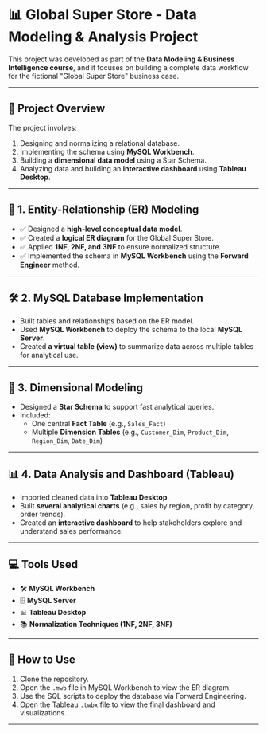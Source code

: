 # 📊 Global Super Store - Data Modeling & Analysis Project

This project was developed as part of the **Data Modeling & Business Intelligence course**, and it focuses on building a complete data workflow for the fictional "Global Super Store" business case.

---

## 📁 Project Overview

The project involves:

1. Designing and normalizing a relational database.
2. Implementing the schema using **MySQL Workbench**.
3. Building a **dimensional data model** using a Star Schema.
4. Analyzing data and building an **interactive dashboard** using **Tableau Desktop**.

---

## 🧱 1. Entity-Relationship (ER) Modeling

- ✅ Designed a **high-level conceptual data model**.
- ✅ Created a **logical ER diagram** for the Global Super Store.
- ✅ Applied **1NF, 2NF, and 3NF** to ensure normalized structure.
- ✅ Implemented the schema in **MySQL Workbench** using the **Forward Engineer** method.

---

## 🛠️ 2. MySQL Database Implementation

- Built tables and relationships based on the ER model.
- Used **MySQL Workbench** to deploy the schema to the local **MySQL Server**.
- Created **a virtual table (view)** to summarize data across multiple tables for analytical use.

---

## 🌟 3. Dimensional Modeling

- Designed a **Star Schema** to support fast analytical queries.
- Included:
  - One central **Fact Table** (e.g., `Sales_Fact`)
  - Multiple **Dimension Tables** (e.g., `Customer_Dim`, `Product_Dim`, `Region_Dim`, `Date_Dim`)

---

## 📊 4. Data Analysis and Dashboard (Tableau)

- Imported cleaned data into **Tableau Desktop**.
- Built **several analytical charts** (e.g., sales by region, profit by category, order trends).
- Created an **interactive dashboard** to help stakeholders explore and understand sales performance.

---

## 💻 Tools Used

- 🛠️ **MySQL Workbench**
- 🗄️ **MySQL Server**
- 📊 **Tableau Desktop**
- 📚 **Normalization Techniques (1NF, 2NF, 3NF)**

---

## 📌 How to Use

1. Clone the repository.
2. Open the `.mwb` file in MySQL Workbench to view the ER diagram.
3. Use the SQL scripts to deploy the database via Forward Engineering.
4. Open the Tableau `.twbx` file to view the final dashboard and visualizations.

---



